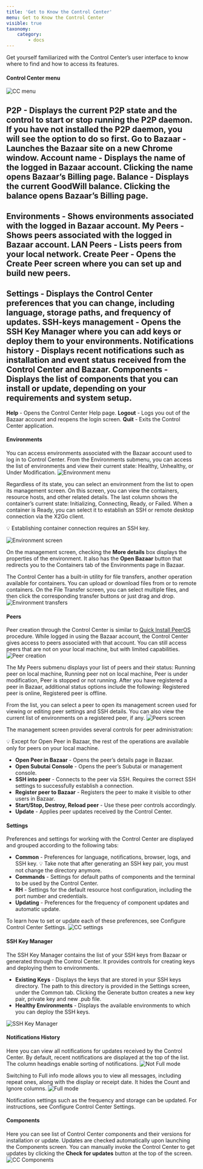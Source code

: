 ```yaml
---
title: 'Get to Know the Control Center'
menu: Get to Know the Control Center
visible: true
taxonomy:
    category:
        - docs
---
```


Get yourself familiarized with the Control Center’s user interface to know where to find and how to access its features. 

#### Control Center menu
![CC menu](cc-menu2.png)

**P2P** - Displays the current P2P state and the control to start or stop running the P2P daemon. If you have not installed the P2P daemon, you will see the option to do so first.
**Go to Bazaar** - Launches the Bazaar site on a new Chrome window.
**Account name** - Displays the name of the logged in Bazaar account. Clicking the name opens Bazaar’s Billing page.
**Balance** - Displays the current GoodWill balance. Clicking the balance opens Bazaar’s Billing page.
---------------
**Environments** - Shows environments associated with the logged in Bazaar account. 
**My Peers** - Shows peers associated with the logged in Bazaar account.
**LAN Peers** - Lists peers from your local network.
**Create Peer** - Opens the Create Peer screen where you can set up and build new peers.
---------------
**Settings** - Displays the Control Center preferences that you can change, including language, storage paths, and frequency of updates.
**SSH-keys management** - Opens the SSH Key Manager where you can add keys or deploy them to your environments.
**Notifications history** - Displays recent notifications such as installation and event status received from the Control Center and Bazaar.
**Components** - Displays the list of components that you can install or update, depending on your requirements and system setup.
---------------
**Help** - Opens the Control Center Help page.
**Logout** - Logs you out of the Bazaar account and reopens the login screen. 
**Quit** - Exits the Control Center application. 

#### Environments
You can access environments associated with the Bazaar account used to log in to Control Center. From the Environments submenu, you can access the list of environments and view their current state: Healthy, Unhealthy, or Under Modification.
![Environment menu](cc-envmenu.png)

Regardless of its state, you can select an environment from the list to open its management screen. On this screen, you can view the containers, resource hosts, and other related details. The last column shows the container’s current state: Initializing, Connecting, Ready, or Failed. When a container is Ready, you can select it to establish an SSH or remote desktop connection via the X2Go client.

💡 Establishing container connection requires an SSH key.

![Environment screen](cc-env.png)

On the management screen, checking the **More details** box displays the properties of the environment. It also has the **Open Bazaar** button that redirects you to the Containers tab of the Environments page in Bazaar. 

The Control Center has a built-in utility for file transfers, another operation available for containers. You can upload or download files from or to remote containers. On the File Transfer screen, you can select multiple files, and then click the corresponding transfer buttons or just drag and drop. 
![Environment transfers](cc-transfer-resized.png)

#### Peers 
Peer creation through the Control Center is similar to [Quick Install PeerOS](../../../working-with-subutai/using-peeros/peeros-quick-install) procedure. While logged in using the Bazaar account, the Control Center gives access to peers associated with that account. You can still access peers that are not on your local machine, but with limited capabilities. 
![Peer creation](cc-peercreation.png)

The My Peers submenu displays your list of peers and their status: Running peer on local machine, Running peer not on local machine, Peer is under modification, Peer is stopped or not running. After you have registered a peer in Bazaar, additional status options include the following: Registered peer is online, Registered peer is offline. 

From the list, you can select a peer to open its management screen used for viewing or editing peer settings and SSH details. You can also view the current list of environments on a registered peer, if any.
![Peers screen](cc-peerscreen.png)

The management screen provides several controls for peer administration:

💡 Except for Open Peer in Bazaar, the rest of the operations are available only for peers on your local machine.

* **Open Peer in Bazaar** - Opens the peer’s details page in Bazaar.
* **Open Subutai Console** - Opens the peer’s Subutai or management console. 
* **SSH into peer** - Connects to the peer via SSH. Requires the correct SSH settings to successfully establish a connection.
* **Register peer to Bazaar** - Registers the peer to make it visible to other users in Bazaar.
* **Start/Stop, Destroy, Reload peer** - Use these peer controls accordingly. 
* **Update** - Applies peer updates received by the Control Center.

#### Settings
Preferences and settings for working with the Control Center are displayed and grouped according to the following tabs:

* **Common** - Preferences for language, notifications, browser, logs, and SSH key.
  💡 Take note that after generating an SSH key pair, you must not change the directory anymore. 
* **Commands** - Settings for default paths of components and the terminal to be used by the Control Center.
* **RH**  - Settings for the default resource host configuration, including the port number and credentials.
* **Updating** - Preferences for the frequency of component updates and automatic update.  

To learn how to set or update each of these preferences, see Configure Control Center Settings.
![CC settings](cc-settings.png)

#### SSH Key Manager
The SSH Key Manager contains the list of your SSH keys from Bazaar or generated through the Control Center. It provides controls for creating keys and deploying them to environments.

* **Existing Keys** - Displays the keys that are stored in your SSH keys directory. The path to this directory is provided in the Settings screen, under the Common tab. Clicking the Generate button creates a new key pair, private key and new .pub file. 
* **Healthy Environments** - Displays the available environments to which you can deploy the SSH keys.

![SSH Key Manager](cc-SSHkey.png)

#### Notifications History
Here you can view all notifications for updates received by the Control Center. By default, recent notifications are displayed at the top of the list. The column headings enable sorting of notifications.
![Not Full mode](cc-notificationsnotfull.png)

Switching to Full info mode allows you to view all messages, including repeat ones, along with the display or receipt date. It hides the Count and Ignore columns. 
![Full mode](cc-notificationsfull.png)

Notification settings such as the frequency and storage can be updated. For instructions, see Configure Control Center Settings.

#### Components
Here you can see list of Control Center components and their versions for installation or update. Updates are checked automatically upon launching the Components screen. You can manually invoke the Control Center to get updates by clicking the **Check for updates** button at the top of the screen. 
![CC Components](cc-components.png)

